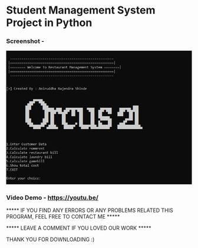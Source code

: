 



# Student Management System Project in Python

### Screenshot - 

![ATM program](https://github.com/anirudddh/Restaurant-Management-System-In-Python/blob/0345b5d6be51adc01310469c898c4ca217e30a5d/Screenshot.jpg)

### Video Demo - https://youtu.be/ 

***** IF YOU FIND ANY ERRORS OR ANY PROBLEMS RELATED THIS PROGRAM, FEEL FREE TO CONTACT ME *****  


***** LEAVE A COMMENT IF YOU LOVED OUR WORK *****






THANK YOU FOR DOWNLOADING :) 